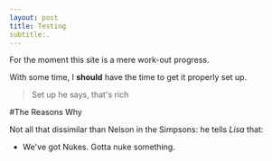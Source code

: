 ```yaml
---
layout: post
title: Testing
subtitle:.
---
```

For the moment this site is a mere work-out progress. 

With some time, I **should** have the time to get it properly set up. 

>Set up he says, that's rich

#The Reasons Why

Not all that dissimilar than Nelson in the Simpsons: he tells _Lisa_ that:

* We've got Nukes. Gotta nuke something.
